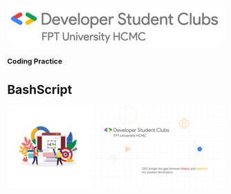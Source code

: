 ![DSC FPTU HCMC](/assets/images/dsc-fptu-hcmc/DSC_FPT_University_HCMC_Horizontal_Logo.png)

### Coding Practice
# BashScript

![DSC FPTU HCMC](/assets/images/dsc-fptu-hcmc/HOME_PAGE_BANNERS.png)